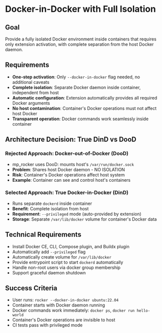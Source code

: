 # Docker-in-Docker with Full Isolation

## Goal
Provide a fully isolated Docker environment inside containers that requires only extension activation, with complete separation from the host Docker daemon.

## Requirements
- **One-step activation**: Only `--docker-in-docker` flag needed, no additional caveats
- **Complete isolation**: Separate Docker daemon inside container, independent from host
- **Automatic configuration**: Extension automatically provides all required Docker arguments
- **No host contamination**: Container's Docker operations must not affect host Docker
- **Transparent operation**: Docker commands work seamlessly inside container

## Architecture Decision: True DinD vs DooD

### Rejected Approach: Docker-out-of-Docker (DooD)
- mp_rocker uses DooD: mounts host's `/var/run/docker.sock`
- **Problem**: Shares host Docker daemon - NO ISOLATION
- **Risk**: Container's Docker operations affect host system
- **Example**: Container can see and control host's containers

### Selected Approach: True Docker-in-Docker (DinD)
- Runs separate `dockerd` inside container
- **Benefit**: Complete isolation from host
- **Requirement**: `--privileged` mode (auto-provided by extension)
- **Storage**: Separate `/var/lib/docker` volume for container's Docker data

## Technical Requirements
- Install Docker CE, CLI, Compose plugin, and Buildx plugin
- Automatically add `--privileged` flag
- Automatically create volume for `/var/lib/docker`
- Provide entrypoint script to start `dockerd` automatically
- Handle non-root users via docker group membership
- Support graceful daemon shutdown

## Success Criteria
- User runs: `rocker --docker-in-docker ubuntu:22.04`
- Container starts with Docker daemon running
- Docker commands work immediately: `docker ps`, `docker run hello-world`
- Container's Docker operations are invisible to host
- CI tests pass with privileged mode
